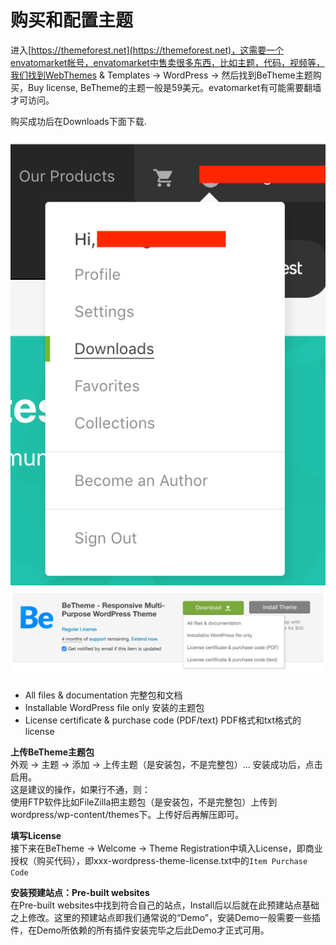 # 购买和配置主题

进入[https://themeforest.net](https://themeforest.net)，这需要一个envatomarket帐号，envatomarket中售卖很多东西，比如主题，代码，视频等，我们找到WebThemes & Templates -&gt; WordPress -&gt; 然后找到BeTheme主题购买，Buy license, BeTheme的主题一般是59美元。evatomarket有可能需要翻墙才可访问。

购买成功后在Downloads下面下载.

![](./images/1.png)  
![](./images/2.png)

* All files & documentation 完整包和文档
* Installable WordPress file only 安装的主题包
* License certificate & purchase code \(PDF/text\) PDF格式和txt格式的license

**上传BeTheme主题包**  
外观 -&gt; 主题 -&gt; 添加 -&gt; 上传主题（是安装包，不是完整包）... 安装成功后，点击启用。  
这是建议的操作，如果行不通，则：  
使用FTP软件比如FileZilla把主题包（是安装包，不是完整包）上传到wordpress/wp-content/themes下。上传好后再解压即可。

**填写License**  
接下来在BeTheme -&gt; Welcome -&gt; Theme Registration中填入License，即商业授权（购买代码），即xxx-wordpress-theme-license.txt中的`Item Purchase Code`

**安装预建站点：Pre-built websites**  
在Pre-built websites中找到符合自己的站点，Install后以后就在此预建站点基础之上修改。这里的预建站点即我们通常说的“Demo”，安装Demo一般需要一些插件，在Demo所依赖的所有插件安装完毕之后此Demo才正式可用。

